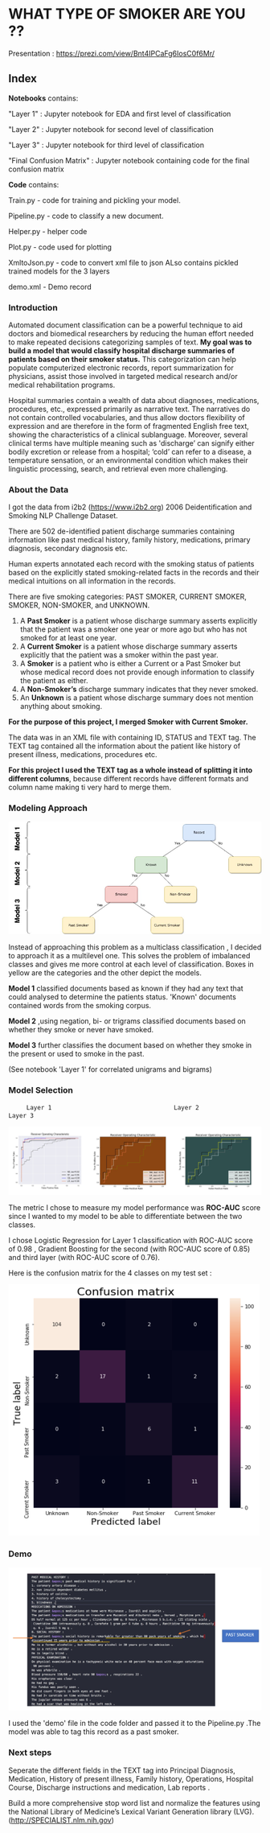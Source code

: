 # WHAT TYPE OF SMOKER ARE YOU ??

Presentation : https://prezi.com/view/Bnt4IPCaFg6IosC0f6Mr/

## Index
**Notebooks** contains:

"Layer 1" : Jupyter notebook for EDA and first level of classification

"Layer 2" : Jupyter notebook for second level of classification

"Layer 3" : Jupyter notebook for third level of classification

"Final Confusion Matrix" : Jupyter notebook containing code for the final confusion matrix

**Code** contains:

Train.py - code for training and pickling your model.

Pipeline.py - code to classify a new document.

Helper.py - helper code

Plot.py - code used for plotting

XmltoJson.py - code to convert xml file to json
ALso contains pickled trained models for the 3 layers

demo.xml - Demo record 

### Introduction
Automated document classification can be a powerful technique to aid doctors and biomedical researchers by reducing the human effort needed to make repeated decisions categorizing samples of text. **My goal was to build a model that would classify hospital discharge summaries of patients based on their smoker status.** This categorization can help populate computerized electronic records, report summarization for physicians, assist those involved in targeted medical research and/or medical rehabilitation programs.

Hospital summaries contain a wealth of data about diagnoses, medications, procedures, etc., expressed primarily as narrative text. The narratives do not contain controlled vocabularies, and thus allow doctors flexibility of expression and are therefore in the form of fragmented English free text, showing the characteristics of a clinical sublanguage. Moreover, several clinical terms have multiple meaning such as 'discharge’ can signify either bodily excretion or release from a hospital; ‘cold’ can refer to a disease, a temperature sensation, or an environmental condition which makes their linguistic processing, search, and retrieval even more challenging.

### About the Data
I got the data from i2b2 (https://www.i2b2.org) 2006 Deidentification and Smoking NLP Challenge Dataset.

There are 502 de-identified patient discharge summaries containing information like past medical history, family history, medications, primary diagnosis, secondary diagnosis etc.

Human experts annotated each record with the smoking status of patients based on the explicitly stated smoking-related facts in the records and their medical intuitions on all information in the records.

There are five smoking categories: PAST SMOKER, CURRENT SMOKER, SMOKER, NON-SMOKER, and UNKNOWN.

1. A **Past Smoker** is a patient whose discharge summary asserts explicitly that the patient was a smoker one year or more ago but who has not smoked for at least one year.
2. A **Current Smoker** is a patient whose discharge summary asserts explicitly that the patient was a smoker within the past year.
3. A **Smoker** is a patient who is either a Current or a Past Smoker but whose medical record does not provide enough information to classify the patient as either.
4. A **Non-Smoker’s** discharge summary indicates that they never smoked.
5. An **Unknown** is a patient whose discharge summary does not mention anything about smoking.

**For the purpose of this project, I merged Smoker with Current Smoker.**

The data was in an XML file with containing ID, STATUS and TEXT tag. The TEXT tag contained all the information about the patient like history of present illness, medications, procedures etc.

**For this project I used the TEXT tag as a whole instead of splitting it into different columns**, because different records have different formats and column name making ti very hard to merge them.

### Modeling Approach
![Flowchart%20for%20classification.jpg](https://github.com/falihazikra/Medical-Record-Classifier/blob/capstone/images/Flowchart%20for%20classification.jpg)

Instead of approaching this problem as a multiclass classification , I decided to approach it as a multilevel one. This solves the problem of imbalanced classes and gives me more control at each level of classification. Boxes in yellow are the categories and the other depict the models.

**Model 1** classified documents based as known if they had any text that could analysed to determine the patients status. 'Known' documents contained words from the smoking corpus.

**Model 2** ,using negation, bi- or trigrams classified documents based on whether they smoke or never have smoked.

**Model 3** further classifies the document based on whether they smoke in the present or used to smoke in the past.

(See notebook 'Layer 1' for correlated unigrams and bigrams)


### Model Selection
         Layer 1                                  Layer 2                                      Layer 3

![image.png](https://github.com/falihazikra/Medical-Record-Classifier/blob/capstone/images/Model%20Comparison.png)

The metric I chose to measure my model performance was **ROC-AUC** score since I wanted to my model to be able to differentiate between the two classes.

I chose Logistic Regression for Layer 1 classification with ROC-AUC score of 0.98 , Gradient Boosting for the second (with ROC-AUC score of 0.85) and third layer (with ROC-AUC score of 0.76).

Here is the confusion matrix for the 4 classes on my test set :

<img src="https://github.com/falihazikra/Medical-Record-Classifier/blob/capstone/images/Confusion%20matrix.png"  width="500" height="500">



### Demo
![image](https://github.com/falihazikra/Medical-Record-Classifier/blob/capstone/images/Demo.png)

I used the 'demo' file in the code folder and passed it to the Pipeline.py .The model was able to tag this record as a past smoker.

### Next steps
Seperate the different fields in the TEXT tag into Principal Diagnosis, Medication, History of present illness, Family history, Operations, Hospital Course, Discharge instructions and medication, Lab reports .

Build a more comprehensive stop word list and normalize the features using the National Library of Medicine’s Lexical Variant Generation library (LVG). (http://SPECIALIST.nlm.nih.gov)
